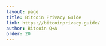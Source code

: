 ```yaml
---
layout: page
title: Bitcoin Privacy Guide
link: https://bitcoinprivacy.guide/
author: Bitcoin Q+A
order: 20
---
```

